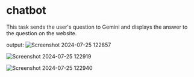 # chatbot

This task sends the user's question to Gemini and displays the answer to the question on the website.

output:
![Screenshot 2024-07-25 122857](https://github.com/user-attachments/assets/7d9bd620-6dcc-4dce-baf6-75e18171d9a4)

![Screenshot 2024-07-25 122919](https://github.com/user-attachments/assets/6ebbc8dd-9a1c-47f5-8fc1-e22e96a9fb31)

![Screenshot 2024-07-25 122940](https://github.com/user-attachments/assets/bae00835-5164-465c-99f1-a3b7f59985bd)
